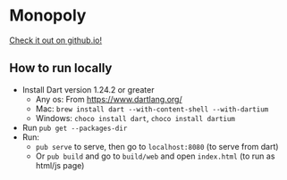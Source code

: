 # Monopoly
[Check it out on github.io!](https://danielchurch.github.io/dart/Monopoly/build/web/)
## How to run locally
 - Install Dart version 1.24.2 or greater
   - Any os: From https://www.dartlang.org/
   - Mac: `brew install dart --with-content-shell --with-dartium`
   - Windows: `choco install dart`, `choco install dartium`
 - Run `pub get --packages-dir`
 - Run:
   - `pub serve` to serve, then go to `localhost:8080` (to serve from dart)
   - Or `pub build` and go to `build/web` and open `index.html` (to run as html/js page)
